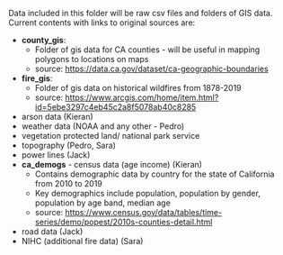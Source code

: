 Data included in this folder will be raw csv files and folders of GIS data. Current contents with links to original sources are:
* **county_gis**: 
  * Folder of gis data for CA counties - will be useful in mapping polygons to locations on maps
  * source: https://data.ca.gov/dataset/ca-geographic-boundaries
* **fire_gis**:
  * Folder of gis data on historical wildfires from 1878-2019
  * source: https://www.arcgis.com/home/item.html?id=5ebe3297c4eb45c2a8f5078ab40c8285
* arson data (Kieran)
* weather data (NOAA and any other - Pedro)
* vegetation protected land/ national park service
* topography (Pedro, Sara)
* power lines (Jack)
* **ca_demogs** - census data (age income) (Kieran)
  * Contains demographic data by country for the state of California from 2010 to 2019
  * Key demographics include population, population by gender, population by age band, median age
  * source: https://www.census.gov/data/tables/time-series/demo/popest/2010s-counties-detail.html
* road data (Jack)
* NIHC (additional fire data) (Sara)
